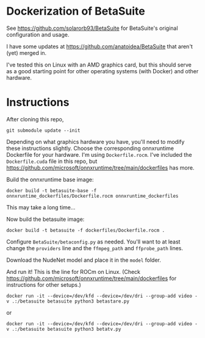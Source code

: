 # Dockerization of BetaSuite

See https://github.com/solarorb93/BetaSuite for BetaSuite's original configuration and usage.

I have some updates at https://github.com/anatoidea/BetaSuite that aren't (yet) merged in.


I've tested this on Linux with an AMD graphics card, but this should serve as a good starting point for other operating systems (with Docker) and other hardware.


# Instructions

After cloning this repo,

`git submodule update --init`

Depending on what graphics hardware you have, you'll need to modify these instructions slightly. Choose the corresponding onnxruntime Dockerfile for your hardware. I'm using `Dockerfile.rocm`. I've included the `Dockerfile.cuda` file in this repo, but https://github.com/microsoft/onnxruntime/tree/main/dockerfiles has more.

Build the onnxruntime base image:

`docker build -t betasuite-base -f onnxruntime_dockerfiles/Dockerfile.rocm onnxruntime_dockerfiles`

This may take a long time...

Now build the betasuite image:

`docker build -t betasuite -f dockerfiles/Dockerfile.rocm .`

Configure `BetaSuite/betaconfig.py` as needed. You'll want to at least change the `providers` line and the `ffmpeg_path` and `ffprobe_path` lines.

Download the NudeNet model and place it in the `model` folder. 


And run it! This is the line for ROCm on Linux. (Check https://github.com/microsoft/onnxruntime/tree/main/dockerfiles for instructions for other setups.)

`docker run -it --device=/dev/kfd --device=/dev/dri --group-add video -v .:/betasuite betasuite python3 betastare.py`

or

`docker run -it --device=/dev/kfd --device=/dev/dri --group-add video -v .:/betasuite betasuite python3 betatv.py`

